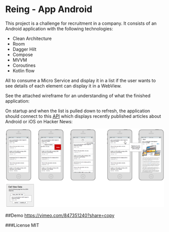 # Reing - App Android

This project is a challenge for recruitment in a company.
It consists of an Android application with the following technologies:
- Clean Architecture
- Room
- Dagger Hilt
- Compose
- MVVM
- Coroutines
- Kotlin flow

All to consume a Micro Service and display it in a list if the user wants to see details of each element can display it in a WebView.


See the attached wireframe for an understanding of what the finished application:


On startup and when the list is pulled down to refresh, the application should connect to this [API](https://hn.algolia.com/api/v1/search_by_date?query=mobile) which displays recently published articles about Android or iOS on Hacker News:

[![Mockup](/wireframe.png 'Wiframe the app')](https://codecademy.com)


##Demo
https://vimeo.com/847351240?share=copy

###License
MIT